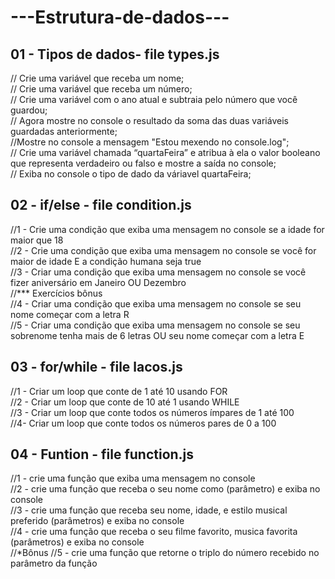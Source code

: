 # ---Estrutura-de-dados---
## 01 - Tipos de dados- file types.js
// Crie uma variável que receba um nome;  
// Crie uma variável que receba um número;  
// Crie uma variável com o ano atual e subtraia pelo número que você guardou;  
// Agora mostre no console o resultado da soma das duas variáveis guardadas anteriormente;  
//Mostre no console a mensagem "Estou mexendo no console.log";  
// Crie uma variável chamada “quartaFeira” e atribua à ela o valor booleano que representa verdadeiro ou falso e mostre a saída no console;  
// Exiba no console o tipo de dado da váriavel quartaFeira;  

## 02 - if/else - file condition.js
//1 - Crie uma condição que exiba uma mensagem no console se a idade for maior que 18  
//2 - Crie uma condição que exiba uma mensagem no console se você for maior de idade E a condição humana seja true  
//3 - Criar uma condição que exiba uma mensagem no console se você fizer aniversário em Janeiro OU Dezembro  
//*** Exercícios bônus  
//4 - Criar uma condição que exiba uma mensagem no console se seu nome começar com a letra R  
//5 - Criar uma condição que exiba uma mensagem no console se seu sobrenome tenha mais de 6 letras OU seu nome começar com a letra E  

## 03 - for/while - file lacos.js  
//1 - Criar um loop que conte de 1 até 10 usando FOR  
//2 - Criar um loop que conte de 10 até 1 usando WHILE  
//3 - Criar um loop que conte todos os números ímpares de 1 até 100  
//4- Criar um loop que conte todos os números pares de 0 a 100  

## 04 - Funtion - file function.js  
//1 - crie uma função que exiba uma mensagem no console  
//2 - crie uma função que receba o seu nome como (parâmetro) e exiba no console  
//3 - crie uma função que receba seu nome, idade, e estilo musical preferido (parâmetros) e exiba no console   
//4 - crie uma função que receba o seu filme favorito, musica favorita (parâmetros) e exiba no console  
//*Bônus
//5 - crie uma função que retorne o triplo do número recebido no parâmetro da função  
